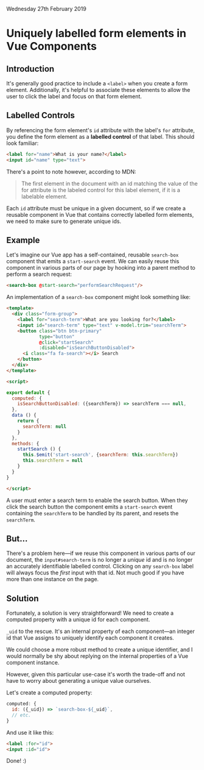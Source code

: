 Wednesday 27th February 2019

# Uniquely labelled form elements in Vue Components

## Introduction

It's generally good practice to include a `<label>` when you create a form element. Additionally, it's helpful to associate these elements to allow the user to click the label and focus on that form element.

## Labelled Controls

By referencing the form element's `id` attribute with the label's `for` attribute, you define the form element as a **labelled control** of that label. This should look familiar:

```html
<label for="name">What is your name?</label>
<input id="name" type="text">
```

There's a point to note however, according to MDN:

> The first element in the document with an id matching the value of the for attribute is the labeled control for this label element, if it is a labelable element.

Each `id` attribute must be unique in a given document, so if we create a reusable component in Vue that contains correctly labelled form elements, we need to make sure to generate unique ids.

## Example

Let's imagine our Vue app has a self-contained, reusable `search-box` component that emits a `start-search` event. We can easily reuse this component in various parts of our page by hooking into a parent method to perform a search request:

```html
<search-box @start-search="performSearchRequest"/>
```

An implementation of a `search-box` component might look something like:

```html
<template>
  <div class="form-group">
    <label for="search-term">What are you looking for?</label>
    <input id="search-term" type="text" v-model.trim="searchTerm">
    <button class="btn btn-primary"
            type="button"
            @click="startSearch"
            :disabled="isSearchButtonDisabled">
      <i class="fa fa-search"></i> Search
    </button>
  </div>
</template>

<script>

export default {
  computed: {
    isSearchButtonDisabled: ({searchTerm}) => searchTerm === null,
  },
  data () {
    return {
      searchTerm: null
    }
  },
  methods: {
    startSearch () {
      this.$emit('start-search', {searchTerm: this.searchTerm})
      this.searchTerm = null
    }
  }
}

</script>
```

A user must enter a search term to enable the search button. When they click the search button the component emits a `start-search` event containing the `searchTerm` to be handled by its parent, and resets the `searchTerm`.

## But...

There's a problem here—if we reuse this component in various parts of our document, the `input#search-term` is no longer a _unique_ id and is no longer an accurately identifiable labelled control. Clicking on any `search-box` label will always focus the _first_ input with that id. Not much good if you have more than one instance on the page.

## Solution

Fortunately, a solution is very straightforward! We need to create a computed property with a unique id for each component.

`_uid` to the rescue. It's an internal property of each component—an integer id that Vue assigns to uniquely identify each component it creates.

We could choose a more robust method to create a unique identifier, and I would normally be shy about replying on the internal properties of a Vue component instance.

However, given this particular use-case it's worth the trade-off and not have to worry about generating a unique value ourselves.

Let's create a computed property:

```js
computed: {
  id: ({_uid}) => `search-box-${_uid}`,
  // etc.
}
```
And use it like this:

```html
<label :for="id">
<input :id="id">
```

Done! :)
